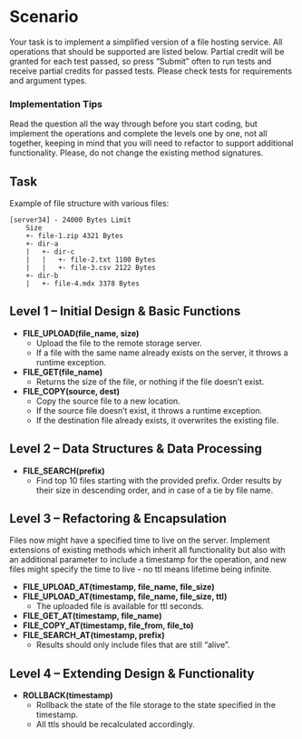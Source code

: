 # Scenario

Your task is to implement a simplified version of a file hosting service.
All operations that should be supported are listed below. Partial credit will be granted for each test passed, so
press “Submit” often to run tests and receive partial credits for passed tests. Please check tests for requirements
and argument types.

### Implementation Tips

Read the question all the way through before you start coding, but implement the operations and complete the
levels one by one, not all together, keeping in mind that you will need to refactor to support additional functionality.
Please, do not change the existing method signatures.

## Task

Example of file structure with various files:

```plaintext
[server34] - 24000 Bytes Limit
    Size
    +- file-1.zip 4321 Bytes
    +- dir-a
    |   +- dir-c
    |   |   +- file-2.txt 1100 Bytes
    |   |   +- file-3.csv 2122 Bytes
    +- dir-b
    |   +- file-4.mdx 3378 Bytes
```

## Level 1 – Initial Design & Basic Functions

- **FILE_UPLOAD(file_name, size)**
  - Upload the file to the remote storage server.
  - If a file with the same name already exists on the server, it throws a runtime exception.
- **FILE_GET(file_name)**
  - Returns the size of the file, or nothing if the file doesn’t exist.
- **FILE_COPY(source, dest)**
  - Copy the source file to a new location.
  - If the source file doesn’t exist, it throws a runtime exception.
  - If the destination file already exists, it overwrites the existing file.

## Level 2 – Data Structures & Data Processing

- **FILE_SEARCH(prefix)**
  - Find top 10 files starting with the provided prefix. Order results by their size in descending order, and in case of a tie by file name.

## Level 3 – Refactoring & Encapsulation

Files now might have a specified time to live on the server. Implement extensions of existing methods which inherit all functionality but also with an additional parameter to include a timestamp for the operation, and new files might specify the time to live - no ttl means lifetime being infinite.

- **FILE_UPLOAD_AT(timestamp, file_name, file_size)**
- **FILE_UPLOAD_AT(timestamp, file_name, file_size, ttl)**
  - The uploaded file is available for ttl seconds.
- **FILE_GET_AT(timestamp, file_name)**
- **FILE_COPY_AT(timestamp, file_from, file_to)**
- **FILE_SEARCH_AT(timestamp, prefix)**
  - Results should only include files that are still “alive”.

## Level 4 – Extending Design & Functionality

- **ROLLBACK(timestamp)**
  - Rollback the state of the file storage to the state specified in the timestamp.
  - All ttls should be recalculated accordingly.
